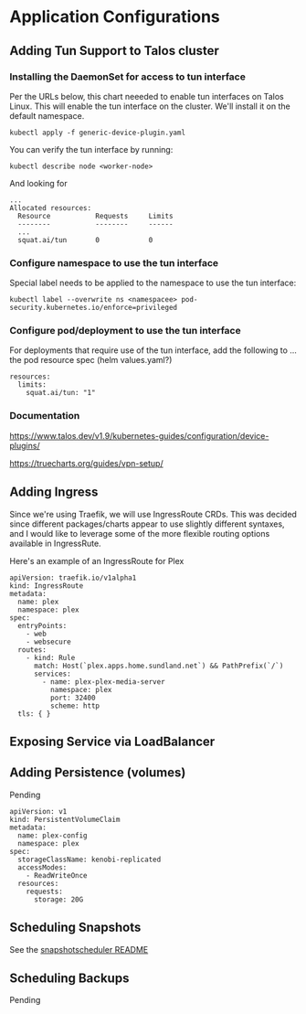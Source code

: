 # Application Configurations

## Adding Tun Support to Talos cluster

### Installing the DaemonSet for access to tun interface
Per the URLs below, this chart neeeded to enable tun interfaces on Talos Linux.  This will enable the tun interface on the cluster.  We'll install it on the default namespace.
```
kubectl apply -f generic-device-plugin.yaml
```

You can verify the tun interface by running:
```
kubectl describe node <worker-node> 
```
And looking for
```
...
Allocated resources:
  Resource           Requests     Limits
  --------           --------     ------
  ...
  squat.ai/tun       0            0
```

### Configure namespace to use the tun interface
Special label needs to be applied to the namespace to use the tun interface:
```
kubectl label --overwrite ns <namespacee> pod-security.kubernetes.io/enforce=privileged
```

### Configure pod/deployment to use the tun interface
For deployments that require use of the tun interface, add the following to ... the pod resource spec (helm values.yaml?)
```
resources:
  limits:
    squat.ai/tun: "1"
```

### Documentation
https://www.talos.dev/v1.9/kubernetes-guides/configuration/device-plugins/

https://truecharts.org/guides/vpn-setup/

## Adding Ingress
Since we're using Traefik, we will use IngressRoute CRDs.  This was decided since different packages/charts appear to use slightly different syntaxes, and 
I would like to leverage some of the more flexible routing options available in IngressRute.

Here's an example of an IngressRoute for Plex
```
apiVersion: traefik.io/v1alpha1
kind: IngressRoute
metadata:
  name: plex
  namespace: plex
spec:
  entryPoints:
    - web
    - websecure
  routes:
    - kind: Rule
      match: Host(`plex.apps.home.sundland.net`) && PathPrefix(`/`)
      services:
        - name: plex-plex-media-server
          namespace: plex
          port: 32400
          scheme: http
  tls: { }
```

## Exposing Service via LoadBalancer

## Adding Persistence (volumes)
Pending

```
apiVersion: v1
kind: PersistentVolumeClaim
metadata:
  name: plex-config
  namespace: plex
spec:
  storageClassName: kenobi-replicated
  accessModes:
    - ReadWriteOnce
  resources:
    requests:
      storage: 20G
```

## Scheduling Snapshots
See the [snapshotscheduler README](../snapshotscheduler/README.md)

## Scheduling Backups
Pending


